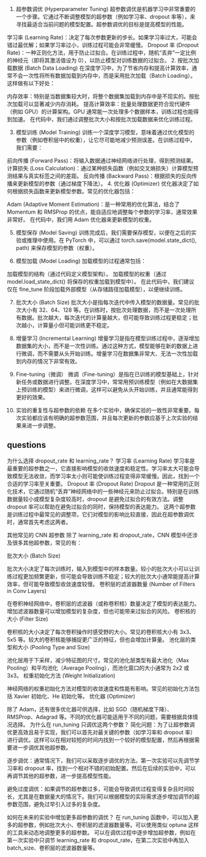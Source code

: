 1. 超参数调优 (Hyperparameter Tuning)
   超参数调优是机器学习中非常重要的一个步骤。它通过不断调整模型的超参数（例如学习率、dropout 率等），来寻找最适合当前问题的模型配置。超参数调优的目标是提高模型的性能。

学习率 (Learning Rate)：决定了每次参数更新的步长。如果学习率过大，可能会错过最优解；如果学习率过小，训练过程可能会非常缓慢。
Dropout 率 (Dropout Rate)：一种正则化方法，用于防止过拟合。在训练过程中，随机“丢弃”一定比例的神经元（即将其激活值设为 0），以防止模型对训练数据的过拟合。 2. 按批次加载数据 (Batch Data Loading)
在深度学习中，为了节省内存和提高计算效率，通常不会一次性将所有数据加载到内存中，而是采用批次加载（Batch Loading）。这样做有以下好处：

内存效率：特别是当数据集较大时，将整个数据集加载到内存中是不现实的。按批次加载可以显著减少内存消耗。
提高计算效率：批量处理数据更符合现代硬件（例如 GPU）的计算架构。GPU 通常能一次处理多个数据样本，训练过程也能得到加速。
在代码中，我们通过调整批次大小和按批次加载数据来优化训练过程。

3. 模型训练 (Model Training)
   训练一个深度学习模型，意味着通过优化模型的参数（例如卷积层中的权重），让它尽可能地减少预测误差。在训练过程中，我们需要：

前向传播 (Forward Pass)：将输入数据通过神经网络进行处理，得到预测结果。
计算损失 (Loss Calculation)：通过某种损失函数（例如交叉熵损失）计算模型预测结果与真实标签之间的差距。
反向传播 (Backward Pass)：根据损失的反向传播来更新模型的参数（通过梯度下降法）。 4. 优化器 (Optimizer)
优化器决定了如何根据损失函数来更新模型参数。常见的优化器包括：

Adam (Adaptive Moment Estimation)：是一种常用的优化算法，结合了 Momentum 和 RMSProp 的优点，能自适应地调整每个参数的学习率，通常效果非常好。
在代码中，我们用 Adam 优化器来更新模型的权重。

5. 模型保存 (Model Saving)
   训练完成后，我们需要保存模型，以便在之后的实验或推理中使用。在 PyTorch 中，可以通过 torch.save(model.state_dict(), path) 来保存模型的参数（权重）。

6. 模型加载 (Model Loading)
   加载模型的过程通常包括：

加载模型的结构（通过代码定义模型架构）。
加载模型的权重（通过 model.load_state_dict() 将保存的权重加载到模型中）。
在此代码中，我们建议仅在 fine_tune 阶段加载外部模型（从存储路径加载模型），以便继续训练。

7. 批次大小 (Batch Size)
   批次大小是指每次迭代中传入模型的数据量。常见的批次大小有 32、64、128 等。在训练时，按批次处理数据，而不是一次处理所有数据。批次越大，每次迭代的计算量越大，但可能导致训练过程更稳定；批次越小，计算量小但可能训练更不稳定。

8. 增量学习 (Incremental Learning)
   增量学习是指在模型训练过程中，逐渐增加数据集的大小，而不是一次性训练。通过这种方式，模型能够在新的数据上进行微调，而不需要从头开始训练。增量学习在数据集非常大、无法一次性加载到内存的情况下非常有效。

9. Fine-tuning（微调）
   微调（Fine-tuning）是指在已训练的模型基础上，针对新任务或数据进行调整。在深度学习中，常常用预训练模型（例如在大数据集上预训练的模型）来进行微调，这样可以避免从头开始训练，并且通常能得到更好的效果。

10. 实验的重复性与超参数的依赖
    在多个实验中，确保实验的一致性非常重要。每次实验都应该有明确的超参数范围，并且每次更新的参数应基于上次实验的结果来进一步调整。

## questions

为什么选择 dropout_rate 和 learning_rate？
学习率 (Learning Rate)
学习率是最重要的超参数之一，它直接影响模型的收敛速度和稳定性。学习率太大可能会导致模型无法收敛，而学习率太小则可能使训练过程变得非常缓慢。因此，找到一个合适的学习率至关重要。
Dropout 率 (Dropout Rate)
Dropout 是一种常用的正则化技术，它通过随机“丢弃”神经网络中的一些神经元来防止过拟合。特别是在训练数据量较小或模型复杂度较高时，dropout 是避免过拟合的有效方法。调整 dropout 率可以帮助在避免过拟合的同时，保持模型的表达能力。
这两个超参数是训练过程中最常见的调整项，它们对模型的影响比较直接，因此在超参数调优时，通常首先考虑这两者。

其他常见的 CNN 超参数
除了 learning_rate 和 dropout_rate，CNN 模型中还涉及很多其他超参数，常见的有：

批次大小 (Batch Size)

批次大小决定了每次训练时，输入到模型中的样本数量。较小的批次大小可以让训练过程更加频繁更新，但可能会导致训练不稳定；较大的批次大小通常能提高计算效率，但可能导致模型收敛速度较慢。
卷积层的滤波器数量 (Number of Filters in Conv Layers)

在卷积神经网络中，卷积层的滤波器（或称卷积核）数量决定了模型的表达能力。增加滤波器数量可以增加模型的复杂度，但也可能带来过拟合的风险。
卷积核的大小 (Filter Size)

卷积核的大小决定了每次卷积操作时感受野的大小。常见的卷积核大小有 3x3、5x5 等。较大的卷积核能够捕捉更广泛的特征，但也会增加计算量。
池化层的类型和大小 (Pooling Type and Size)

池化层用于下采样，减少特征图的尺寸。常见的池化层类型有最大池化（Max Pooling）和平均池化（Average Pooling），而池化窗口的大小通常为 2x2 或 3x3。
权重初始化方法 (Weight Initialization)

神经网络的权重初始化方法对模型的收敛速度和性能有影响。常见的初始化方法包括 Xavier 初始化、He 初始化等。
优化器 (Optimizer)

除了 Adam，还有很多优化器可供选择，比如 SGD（随机梯度下降）、RMSProp、Adagrad 等。不同的优化器可能适用于不同的问题，需要根据具体情况选择。
为什么在 run_tuning 只调优这两个参数？
简化问题：为了让超参数调优更高效且易于实现，我们可以首先对最关键的参数（如学习率和 dropout 率）进行调优。这样可以在相对较短的时间内找到一个较好的模型配置，然后再根据需要进一步调优其他超参数。

逐步调优：通常情况下，我们可以采取逐步调优的方法。第一次实验可以先调节学习率和 dropout 率，找到一个相对不错的初始配置。然后在后续的实验中，可以再调节其他的超参数，进一步提高模型性能。

避免过度调优：如果调节的超参数过多，可能会导致调优过程变得复杂且时间较长，尤其是在数据量大的情况下。我们可以根据模型的实际需求逐步增加调节的超参数范围，避免过早引入过多的复杂度。

如何在未来的实验中增加更多超参数的调优？
在 run_tuning 函数中，可以加入更多的超参数，例如批次大小、卷积层的滤波器数量等。可以使用类似 optuna 这样的工具来动态地调整更多的超参数。
可以在调优过程中逐步增加超参数，例如在第一次实验中只调节 learning_rate 和 dropout_rate，在第二次实验中再加入 batch_size、卷积层的滤波器数量等。
